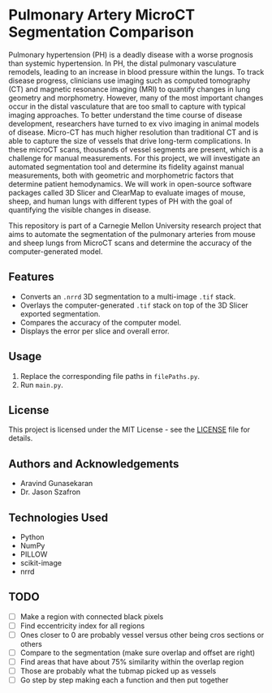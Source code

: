 # Pulmonary Artery MicroCT Segmentation Comparison

Pulmonary hypertension (PH) is a deadly disease with a worse prognosis than systemic hypertension. In PH, the distal pulmonary vasculature remodels, leading to an increase in blood pressure within the lungs. To track disease progress, clinicians use imaging such as computed tomography (CT) and magnetic resonance imaging (MRI) to quantify changes in lung geometry and morphometry. However, many of the most important changes occur in the distal vasculature that are too small to capture with typical imaging approaches. To better understand the time course of disease development, researchers have turned to ex vivo imaging in animal models of disease. Micro-CT has much higher resolution than traditional CT and is able to capture the size of vessels that drive long-term complications. In these microCT scans, thousands of vessel segments are present, which is a challenge for manual measurements. For this project, we will investigate an automated segmentation tool and determine its fidelity against manual measurements, both with geometric and morphometric factors that determine patient hemodynamics. We will work in open-source software packages called 3D Slicer and ClearMap to evaluate images of mouse, sheep, and human lungs with different types of PH with the goal of quantifying the visible changes in disease.

This repository is part of a Carnegie Mellon University research project that aims to automate the segmentation of the pulmonary arteries from mouse and sheep lungs from MicroCT scans and determine the accuracy of the computer-generated model.

## Features

- Converts an `.nrrd` 3D segmentation to a multi-image `.tif` stack.
- Overlays the computer-generated `.tif` stack on top of the 3D Slicer exported segmentation.
- Compares the accuracy of the computer model.
- Displays the error per slice and overall error.


## Usage

1. Replace the corresponding file paths in `filePaths.py`.
2. Run `main.py`.



## License

This project is licensed under the MIT License - see the [LICENSE](LICENSE) file for details.

## Authors and Acknowledgements

- Aravind Gunasekaran
- Dr. Jason Szafron

## Technologies Used

- Python
- NumPy
- PILLOW
- scikit-image
- nrrd

## TODO
- [ ] Make a region with connected black pixels
- [ ] Find eccentricity index for all regions
- [ ] Ones closer to 0 are probably vessel versus other being cros sections or others
- [ ] Compare to the segmentation (make sure overlap and offset are right)
- [ ] Find areas that have about 75% similarity within the overlap region
- [ ] Those are probably what the tubmap picked up as vessels
- [ ] Go step by step making each a function and then put together

